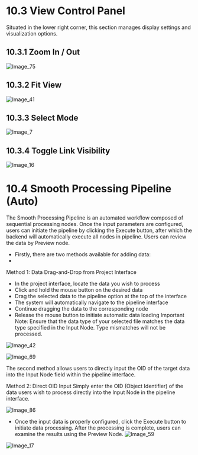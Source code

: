 # 10.3 View Control Panel

Situated in the lower right corner, this section manages display settings and visualization options.

## 10.3.1 Zoom In / Out

![Image_75](../../../images/image_75.png)



## 10.3.2 Fit View

![Image_41](../../../images/image_41.png)

## 10.3.3 Select Mode

![Image_7](../../../images/image_7.png)

## 10.3.4 Toggle Link Visibility 

![Image_16](../../../images/image_16.png)



#  10.4 Smooth Processing Pipeline (Auto)

The Smooth Processing Pipeline is an automated workflow composed of sequential processing nodes. Once the input parameters are configured, users can initiate the pipeline by clicking the Execute button, after which the backend will automatically execute all nodes in pipeline. Users can review the data by Preview node.



* Firstly, there are two methods available for adding data:
* 
Method 1: Data Drag-and-Drop from Project Interface

* In the project interface, locate the data you wish to process
* Click and hold the mouse button on the desired data
* Drag the selected data to the pipeline option at the top of the interface
* The system will automatically navigate to the pipeline interface
* Continue dragging the data to the corresponding node
* Release the mouse button to initiate automatic data loading
Important Note: Ensure that the data type of your selected file matches the data type specified in the Input Node. Type mismatches will not be processed.

![Image_42](../../../images/image_42.png)

![Image_69](../../../images/image_69.png)

The second method allows users to directly input the OID of the target data into the Input Node field within the pipeline interface.

Method 2: Direct OID Input
Simply enter the OID (Object Identifier) of the data users wish to process directly into the Input Node in the pipeline interface.

![Image_86](../../../images/image_86.png)

* Once the input data is properly configured, click the Execute button to initiate data processing. After the processing is complete, users can examine the results using the Preview Node.
![Image_59](../../../images/image_59.png)

![Image_17](../../../images/image_17.png)

